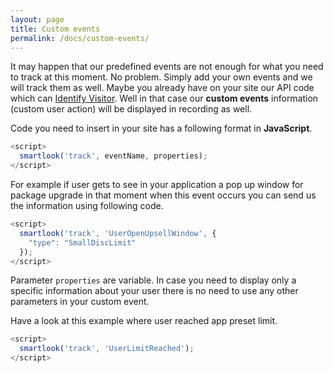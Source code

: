 ```yaml
---
layout: page
title: Custom events
permalink: /docs/custom-events/
---
```


It may happen that our predefined events are not enough for what you need to track at this moment. No problem. Simply add your own events and we will track them as well. Maybe you already have on your site our API code which can [Identify Visitor](../identify-visitor/). Well in that case our **custom events** information (custom user action) will be displayed in recording as well.

Code you need to insert in your site has a following format in **JavaScript**.

```javascript
<script>
  smartlook('track', eventName, properties);
</script>
```

For example if user gets to see in your application a pop up window for package upgrade in that moment when this event occurs you can send us the information using following code.

```javascript
<script>
  smartlook('track', 'UserOpenUpsellWindow', {
    "type": "SmallDiscLimit"
  });
</script>
```

Parameter `properties` are variable. In case you need to display only a specific information about your user there is no need to use any other parameters in your custom event. 

Have a look at this example where user reached app preset limit.

```javascript
<script>
  smartlook('track', 'UserLimitReached');
</script>
```